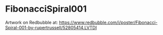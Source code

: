 # FibonacciSpiral001
Artwork on Redbubble at: https://www.redbubble.com/i/poster/Fibonacci-Spiral-001-by-rupertrussell/52805414.LVTDI

